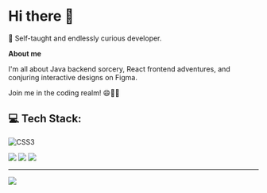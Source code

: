 # Hi there 👋

🚀 Self-taught and endlessly curious developer.


**About me**

I'm all about Java backend sorcery, React frontend adventures, and conjuring interactive designs on Figma.

Join me in the coding realm! 😄👨‍💻


## 💻 Tech Stack:
![CSS3]([https://img.shields.io/badge/css3-%231572B6.svg](https://icons8.com/icon/bzf0DqjXFHIW/react)?style=for-the-badge&logo=css3&logoColor=white)

![](https://github-readme-streak-stats.herokuapp.com/?user=Arnav-Panchal&theme=dark&hide_border=false)
![](https://github-readme-stats.vercel.app/api?username=Arnav-Panchal&theme=dark&hide_border=false&include_all_commits=false&count_private=false)
![](https://github-readme-stats.vercel.app/api/top-langs/?username=Arnav-Panchal&theme=dark&hide_border=false&include_all_commits=false&count_private=false&layout=compact)


---
[![](https://visitcount.itsvg.in/api?id=Arnav-Panchal&icon=0&color=0)](https://visitcount.itsvg.in)
